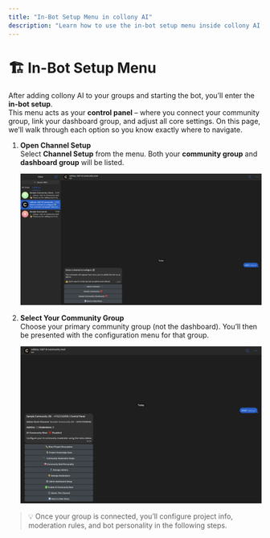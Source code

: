 ```yaml
---
title: "In-Bot Setup Menu in collony AI"
description: "Learn how to use the in-bot setup menu inside collony AI to connect groups, configure the dashboard, and manage your community settings."
---
```


# 🏗️ In-Bot Setup Menu

After adding collony AI to your groups and starting the bot, you’ll enter the **in-bot setup**.\
This menu acts as your **control panel** – where you connect your community group, link your dashboard group, and adjust all core settings. On this page, we’ll walk through each option so you know exactly where to navigate.

1. **Open Channel Setup**\
   Select **Channel Setup** from the menu. Both your **community group** and **dashboard group** will be listed.

   ![collony AI in-bot channel setup screen](/public/Screenshot_2025-08-22_at_12.49.34.png)
2. **Select Your Community Group**\
   Choose your primary community group (not the dashboard). You’ll then be presented with the configuration menu for that group.

   ![Selecting a Telegram community group in collony AI setup menu](/public/Screenshot_2025-08-22_at_12.50.27.png)

> 💡 Once your group is connected, you’ll configure project info, moderation rules, and bot personality in the following steps.